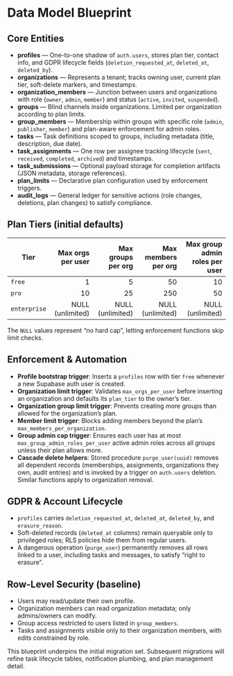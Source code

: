 # Data Model Blueprint

## Core Entities
- **profiles** — One-to-one shadow of `auth.users`, stores plan tier, contact info, and GDPR lifecycle fields (`deletion_requested_at`, `deleted_at`, `deleted_by`).
- **organizations** — Represents a tenant; tracks owning user, current plan tier, soft-delete markers, and timestamps.
- **organization_members** — Junction between users and organizations with role (`owner`, `admin`, `member`) and status (`active`, `invited`, `suspended`).
- **groups** — Blind channels inside organizations. Limited per organization according to plan limits.
- **group_members** — Membership within groups with specific role (`admin`, `publisher`, `member`) and plan-aware enforcement for admin roles.
- **tasks** — Task definitions scoped to groups, including metadata (title, description, due date).
- **task_assignments** — One row per assignee tracking lifecycle (`sent`, `received`, `completed`, `archived`) and timestamps.
- **task_submissions** — Optional payload storage for completion artifacts (JSON metadata, storage references).
- **plan_limits** — Declarative plan configuration used by enforcement triggers.
- **audit_logs** — General ledger for sensitive actions (role changes, deletions, plan changes) to satisfy compliance.

## Plan Tiers (initial defaults)
| Tier        | Max orgs per user | Max groups per org | Max members per org | Max group admin roles per user |
|-------------|------------------:|--------------------:|---------------------:|-------------------------------:|
| `free`      | 1                 | 5                   | 50                   | 10                              |
| `pro`       | 10                | 25                  | 250                  | 50                              |
| `enterprise`| NULL (unlimited)  | NULL (unlimited)    | NULL (unlimited)     | NULL (unlimited)                |

The `NULL` values represent “no hard cap”, letting enforcement functions skip limit checks.

## Enforcement & Automation
- **Profile bootstrap trigger**: Inserts a `profiles` row with tier `free` whenever a new Supabase auth user is created.
- **Organization limit trigger**: Validates `max_orgs_per_user` before inserting an organization and defaults its `plan_tier` to the owner’s tier.
- **Organization group limit trigger**: Prevents creating more groups than allowed for the organization’s plan.
- **Member limit trigger**: Blocks adding members beyond the plan’s `max_members_per_organization`.
- **Group admin cap trigger**: Ensures each user has at most `max_group_admin_roles_per_user` active admin roles across all groups unless their plan allows more.
- **Cascade delete helpers**: Stored procedure `purge_user(uuid)` removes all dependent records (memberships, assignments, organizations they own, audit entries) and is invoked by a trigger on `auth.users` deletion. Similar functions apply to organization removal.

## GDPR & Account Lifecycle
- `profiles` carries `deletion_requested_at`, `deleted_at`, `deleted_by`, and `erasure_reason`.
- Soft-deleted records (`deleted_at` columns) remain queryable only to privileged roles; RLS policies hide them from regular users.
- A dangerous operation (`purge_user`) permanently removes all rows linked to a user, including tasks and messages, to satisfy “right to erasure”.

## Row-Level Security (baseline)
- Users may read/update their own profile.
- Organization members can read organization metadata; only admins/owners can modify.
- Group access restricted to users listed in `group_members`.
- Tasks and assignments visible only to their organization members, with edits constrained by role.

This blueprint underpins the initial migration set. Subsequent migrations will refine task lifecycle tables, notification plumbing, and plan management detail.
